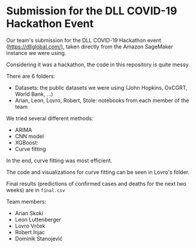 # Submission for the DLL COVID-19 Hackathon Event
Our team's submission for the DLL COVID-19 Hackathon event (https://dllglobal.com/), taken directly from the Amazon SageMaker instance we were using.

Considering it was a hackathon, the code in this repository is quite messy.

There are 6 folders:

* Datasets: the public datasets we were using (John Hopkins, OxCGRT, World Bank, ...)
* Arian, Leon, Lovro, Robert, Stole: notebooks from each member of the team

We tried several different methods:

* ARIMA
* CNN model
* XGBoost:
* Curve fitting

In the end, curve fitting was most efficient. 

The code and visualizations for curve fitting can be seen in Lovro's folder.

Final results (predictions of confirmed cases and deaths for the next two weeks) are in  `final.csv`

Team members:

* Arian Skoki
* Leon Luttenberger
* Lovro Vrček
* Robert Injac
* Dominik Stanojević

